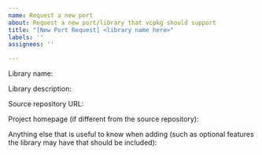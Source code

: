 ```yaml
---
name: Request a new port
about: Request a new port/library that vcpkg should support
title: "[New Port Request] <library name here>"
labels: ''
assignees: ''

---
```


Library name:

Library description:

Source repository URL:

Project homepage (if different from the source repository):

Anything else that is useful to know when adding (such as optional features the library may have that should be included):
